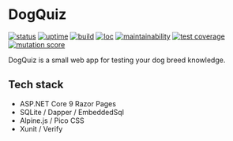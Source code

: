 # DogQuiz

[![status](https://img.shields.io/uptimerobot/status/m798715996-b605d8c19e8cf0bd3f7733e0)](https://stats.uptimerobot.com/4wvr6UzvYm/798715996)
[![uptime](https://img.shields.io/uptimerobot/ratio/m798715996-b605d8c19e8cf0bd3f7733e0)](https://stats.uptimerobot.com/4wvr6UzvYm/798715996)
[![build](https://img.shields.io/github/actions/workflow/status/yavorfingarov/DogQuiz/cd.yml?branch=master)](https://github.com/yavorfingarov/DogQuiz/actions/workflows/cd.yml?query=branch%3Amaster)
[![loc](https://img.shields.io/endpoint?url=https://gist.githubusercontent.com/yavorfingarov/565201a48fe790a1f4600bfacbd49ce0/raw/lines-of-code.json)](https://github.com/yavorfingarov/DogQuiz/actions/workflows/cd.yml?query=branch%3Amaster)
[![maintainability](https://img.shields.io/endpoint?url=https://gist.githubusercontent.com/yavorfingarov/565201a48fe790a1f4600bfacbd49ce0/raw/maintainability.json)](https://github.com/yavorfingarov/DogQuiz/actions/workflows/cd.yml?query=branch%3Amaster)
[![test coverage](https://img.shields.io/endpoint?url=https://gist.githubusercontent.com/yavorfingarov/565201a48fe790a1f4600bfacbd49ce0/raw/test-coverage.json)](https://github.com/yavorfingarov/DogQuiz/actions/workflows/cd.yml?query=branch%3Amaster)
[![mutation score](https://img.shields.io/endpoint?url=https://gist.githubusercontent.com/yavorfingarov/565201a48fe790a1f4600bfacbd49ce0/raw/mutation-score.json)](https://github.com/yavorfingarov/DogQuiz/actions/workflows/cd.yml?query=branch%3Amaster)

DogQuiz is a small web app for testing your dog breed knowledge.

## Tech stack

* ASP.NET Core 9 Razor Pages
* SQLite / Dapper / EmbeddedSql
* Alpine.js / Pico CSS
* Xunit / Verify
